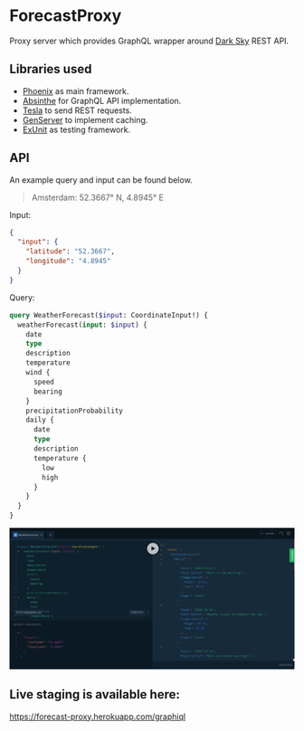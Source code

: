 # ForecastProxy

Proxy server which provides GraphQL wrapper around [Dark Sky](https://darksky.net/dev) REST API.

## Libraries used

- [Phoenix](https://phoenixframework.org) as main framework.
- [Absinthe](https://hexdocs.pm/absinthe) for GraphQL API implementation.
- [Tesla](https://hexdocs.pm/tesla) to send REST requests.
- [GenServer](https://hexdocs.pm/elixir/GenServer.html) to implement caching.
- [ExUnit](https://hexdocs.pm/ex_unit) as testing framework.

## API

An example query and input can be found below.

> Amsterdam: 52.3667° N, 4.8945° E

Input:

```json
{
  "input": {
    "latitude": "52.3667",
    "longitude": "4.8945"
  }
}
```

Query:

```graphql
query WeatherForecast($input: CoordinateInput!) {
  weatherForecast(input: $input) {
    date
    type
    description
    temperature
    wind {
      speed
      bearing
    }
    precipitationProbability
    daily {
      date
      type
      description
      temperature {
        low
        high
      }
    }
  }
}
```

![Screenshot](assets/static/images/screenshot.png?raw=true)

## Live staging is available here:
https://forecast-proxy.herokuapp.com/graphiql
